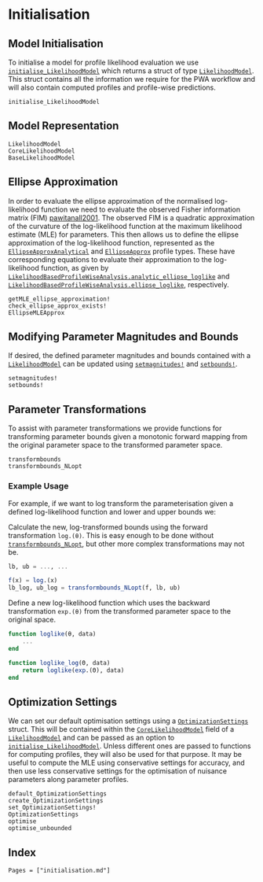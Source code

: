 # Initialisation

## Model Initialisation

To initialise a model for profile likelihood evaluation we use [`initialise_LikelihoodModel`](@ref) which returns a struct of type [`LikelihoodModel`](@ref). This struct contains all the information we require for the PWA workflow and will also contain computed profiles and profile-wise predictions.

```@docs
initialise_LikelihoodModel
```

## Model Representation

```@docs
LikelihoodModel
CoreLikelihoodModel
BaseLikelihoodModel
```

## Ellipse Approximation

In order to evaluate the ellipse approximation of the normalised log-likelihood function we need to evaluate the observed Fisher information matrix (FIM) [pawitanall2001](@cite). The observed FIM is a quadratic approximation of the curvature of the log-likelihood function at the maximum likelihood estimate (MLE) for parameters. This then allows us to define the ellipse approximation of the log-likelihood function, represented as the [`EllipseApproxAnalytical`](@ref) and [`EllipseApprox`](@ref) profile types. These have corresponding equations to evaluate their approximation to the log-likelihood function, as given by [`LikelihoodBasedProfileWiseAnalysis.analytic_ellipse_loglike`](@ref) and [`LikelihoodBasedProfileWiseAnalysis.ellipse_loglike`](@ref), respectively.

```@docs
getMLE_ellipse_approximation!
check_ellipse_approx_exists!
EllipseMLEApprox
```

## Modifying Parameter Magnitudes and Bounds

If desired, the defined parameter magnitudes and bounds contained with a [`LikelihoodModel`](@ref) can be updated using [`setmagnitudes!`](@ref) and [`setbounds!`](@ref).

```@docs
setmagnitudes!
setbounds!
```

## Parameter Transformations

To assist with parameter transformations we provide functions for transforming parameter bounds given a monotonic forward mapping from the original parameter space to the transformed parameter space.

```@docs
transformbounds
transformbounds_NLopt
```

### Example Usage

For example, if we want to log transform the parameterisation given a defined log-likelihood function and lower and upper bounds we:

Calculate the new, log-transformed bounds using the forward transformation `log.(θ)`. This is easy enough to be done without [`transformbounds_NLopt`](@ref), but other more complex transformations may not be.

```julia
lb, ub = ..., ...

f(x) = log.(x)
lb_log, ub_log = transformbounds_NLopt(f, lb, ub)
```

Define a new log-likelihood function which uses the backward transformation `exp.(θ)` from the transformed parameter space to the original space.

```julia
function loglike(θ, data)
    ...
end

function loglike_log(Θ, data)
    return loglike(exp.(Θ), data)
end
```

## Optimization Settings

We can set our default optimisation settings using a [`OptimizationSettings`](@ref) struct. This will be contained within the [`CoreLikelihoodModel`](@ref) field of a [`LikelihoodModel`](@ref) and can be passed as an option to [`initialise_LikelihoodModel`](@ref). Unless different ones are passed to functions for computing profiles, they will also be used for that purpose. It may be useful to compute the MLE using conservative settings for accuracy, and then use less conservative settings for the optimisation of nuisance parameters along parameter profiles.

```@docs
default_OptimizationSettings
create_OptimizationSettings
set_OptimizationSettings!
OptimizationSettings
optimise
optimise_unbounded
```

## Index

```@index
Pages = ["initialisation.md"]
```